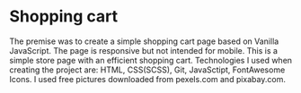 # Shopping cart

The premise was to create a simple shopping cart page based on Vanilla JavaScript. The page is responsive but not intended for mobile.
This is a simple store page with an efficient shopping cart. Technologies I used when creating the project are: HTML, CSS(SCSS), Git, JavaSctipt, FontAwesome Icons. I used free pictures downloaded from pexels.com and pixabay.com.
